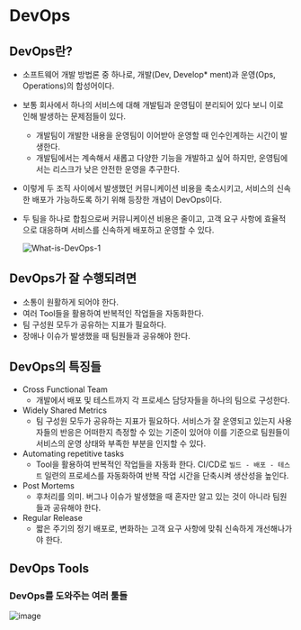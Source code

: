 # DevOps
  
## DevOps란?
* 소프트웨어 개발 방법론 중 하나로, 개발(Dev, Develop* ment)과 운영(Ops, Operations)의 합성어이다.
* 보통 회사에서 하나의 서비스에 대해 개발팀과 운영팀이 분리되어 있다 보니 이로 인해 발생하는 문제점들이 있다.
  - 개발팀이 개발한 내용을 운영팀이 이어받아 운영할 때 인수인계하는 시간이 발생한다.
  - 개발팀에서는 계속해서 새롭고 다양한 기능을 개발하고 싶어 하지만, 운영팀에서는 리스크가 낮은 안전한 운영을 추구한다.
* 이렇게 두 조직 사이에서 발생했던 커뮤니케이션 비용을 축소시키고, 서비스의 신속한 배포가 가능하도록 하기 위해 등장한 개념이 DevOps이다.
* 두 팀을 하나로 합침으로써 커뮤니케이션 비용은 줄이고, 고객 요구 사항에 효율적으로 대응하며 서비스를 신속하게 배포하고 운영할 수 있다.   
     
     
  ![What-is-DevOps-1](https://user-images.githubusercontent.com/86509013/125704635-8c081dd7-734d-4a10-ad90-de1f18ddff4b.png)    
     
## DevOps가 잘 수행되려면
* 소통이 원활하게 되어야 한다.
* 여러 Tool들을 활용하여 반복적인 작업들을 자동화한다.
* 팀 구성원 모두가 공유하는 지표가 필요하다.
* 장애나 이슈가 발생했을 때 팀원들과 공유해야 한다.   


   
## DevOps의 특징들
* Cross Functional Team
  - 개발에서 배포 및 테스트까지 각 프로세스 담당자들을 하나의 팀으로 구성한다. 
* Widely Shared Metrics
  - 팀 구성원 모두가 공유하는 지표가 필요하다. 서비스가 잘 운영되고 있는지 사용자들의 반응은 어떠한지 측정할 수 있는 기준이 있어야 이를 기준으로 팀원들이 서비스의 운영 상태와 부족한 부분을 인지할 수 있다. 
* Automating repetitive tasks
  - Tool을 활용하여 반복적인 작업들을 자동화 한다. CI/CD로 ```빌드 - 배포 - 테스트``` 일련의 프로세스를 자동화하여 반복 작업 시간을 단축시켜 생산성을 높인다.  
* Post Mortems
  - 후처리를 의미. 버그나 이슈가 발생했을 때 혼자만 알고 있는 것이 아니라 팀원들과 공유해야 한다.
* Regular Release
  - 짧은 주기의 정기 배포로, 변화하는 고객 요구 사항에 맞춰 신속하게 개선해나가야 한다.  

  
## DevOps Tools  
### DevOps를 도와주는 여러 툴들  
    
    
![image](https://user-images.githubusercontent.com/86509013/125763541-32e6016e-b3d3-40d4-bc78-ad8da5635b9b.png)
